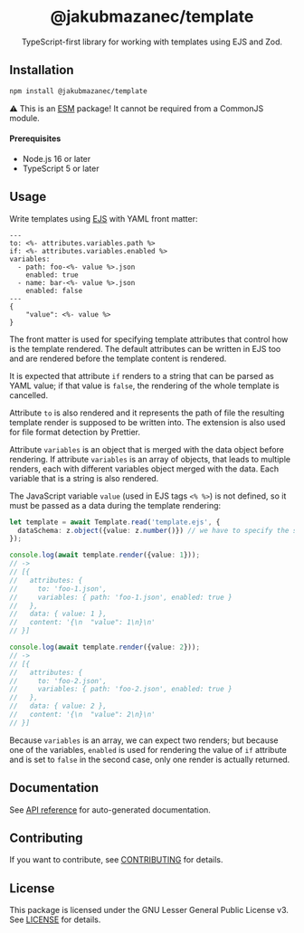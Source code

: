 <div align="center">

# @jakubmazanec/template

TypeScript-first library for working with templates using EJS and Zod.

</div>

## Installation

```sh
npm install @jakubmazanec/template
```

⚠️ This is an [ESM](https://gist.github.com/sindresorhus/a39789f98801d908bbc7ff3ecc99d99c) package!
It cannot be required from a CommonJS module.

#### Prerequisites

- Node.js 16 or later
- TypeScript 5 or later

## Usage

Write templates using [EJS](https://ejs.co/) with YAML front matter:

```
---
to: <%- attributes.variables.path %>
if: <%- attributes.variables.enabled %>
variables:
  - path: foo-<%- value %>.json
    enabled: true
  - name: bar-<%- value %>.json
    enabled: false
---
{
    "value": <%- value %>
}
```

The front matter is used for specifying template attributes that control how is the template
rendered. The default attributes can be written in EJS too and are rendered before the template
content is rendered.

It is expected that attribute `if` renders to a string that can be parsed as YAML value; if that
value is `false`, the rendering of the whole template is cancelled.

Attribute `to` is also rendered and it represents the path of file the resulting template render is
supposed to be written into. The extension is also used for file format detection by Prettier.

Attribute `variables` is an object that is merged with the data object before rendering. If
attribute `variables` is an array of objects, that leads to multiple renders, each with different
variables object merged with the data. Each variable that is a string is also rendered.

The JavaScript variable `value` (used in EJS tags `<% %>`) is not defined, so it must be passed as a
data during the template rendering:

```TypeScript
let template = await Template.read('template.ejs', {
  dataSchema: z.object({value: z.number()}) // we have to specify the schema that represents the template data type
});

console.log(await template.render({value: 1}));
// ->
// [{
//   attributes: {
//     to: 'foo-1.json',
//     variables: { path: 'foo-1.json', enabled: true }
//   },
//   data: { value: 1 },
//   content: '{\n  "value": 1\n}\n'
// }]

console.log(await template.render({value: 2}));
// ->
// [{
//   attributes: {
//     to: 'foo-2.json',
//     variables: { path: 'foo-2.json', enabled: true }
//   },
//   data: { value: 2 },
//   content: '{\n  "value": 2\n}\n'
// }]
```

Because `variables` is an array, we can expect two renders; but because one of the variables,
`enabled` is used for rendering the value of `if` attribute and is set to `false` in the second
case, only one render is actually returned.

## Documentation

See [API reference](./docs) for auto-generated documentation.

## Contributing

If you want to contribute, see [CONTRIBUTING](./CONTRIBUTING.md) for details.

## License

This package is licensed under the GNU Lesser General Public License v3. See [LICENSE](./LICENSE.md)
for details.

